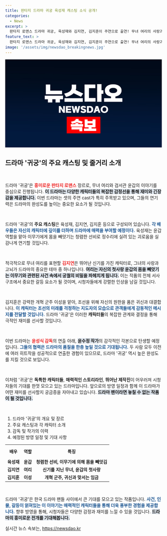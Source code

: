 ```yaml
---
title: 판타지 드라마 귀궁 육성재 캐스팅 소식 공개!
categories:
  - News
excerpt: >
  판타지 로맨스 드라마 귀궁, 육성재와 김지연, 김지훈이 주연으로 출연! 무녀 여리의 사랑과 이무기에 빙의된 검서관 윤갑의 운명적인 만남이 궁궐을 뒤흔든다. 매혹적인 이야기 속으로 빠져들 준비 되셨나요?
feature_text: >
  판타지 로맨스 드라마 귀궁, 육성재와 김지연, 김지훈이 주연으로 출연! 무녀 여리의 사랑과 이무기에 빙의된 검서관 윤갑의 운명적인 만남이 궁궐을 뒤흔든다. 매혹적인 이야기 속으로 빠져들 준비 되셨나요?
image: '/assets/img/newsdao_breakingnews.jpg'
---
```


<p><img src="/assets/img/newsdao_breakingnews.jpg" alt="koreaapp 속보" /></p>

<h2 data-ke-size="size26">드라마 '귀궁'의 주요 캐스팅 및 줄거리 소개</h2>

<p data-ke-size="size16">&nbsp;</p>

<p>드라마 '귀궁'은 <b><span style="color: #ee2323;">흥미로운 판타지 로맨스</span></b> 장르로, 무녀 여리와 검서관 윤갑의 이야기를 중심으로 진행됩니다. <b><span style="background-color: #21538527;">이 드라마는 다양한 캐릭터들의 복잡한 감정선을 통해 재미와 긴장감을 제공합니다.</span></b> 이번 드라마는 셋의 주연 cast가 특히 주목받고 있으며, 그들의 연기력은 드라마의 완성도를 높이는 중요한 요소가 될 것입니다. </p>

<p data-ke-size="size16">&nbsp;</p>

<p>드라마 '귀궁'의 <strong>주요 캐스팅</strong>은 육성재, 김지연, 김지훈 등으로 구성되어 있습니다. <b><span style="color: #1a5490;">각 배우들은 자신의 캐릭터에 깊이를 더하며 드라마에 매력을 부여할 예정이다.</span></b> 육성재는 윤갑 역할을 맡아 이무기에게 몸을 빼앗기는 청렴한 선비로 정수리에 실려 있는 괴로움을 실감나게 연기할 것입니다. </p>

<p data-ke-size="size16">&nbsp;</p>

<p>적극적으로 무녀 여리를 표현할 <b><span style="color: #ee2323;">김지연</span></b>은 뛰어난 신기를 가진 캐릭터로, 그녀의 사랑과 고뇌가 드라마의 중요한 테마 중 하나입니다. <b><span style="background-color: #21538527;">여리는 자신의 첫사랑 윤갑의 몸을 빼앗기는 이무기와 관련된 사건 속에서 궁궐의 비밀을 파헤치게 됩니다.</span></b> 이는 작품의 전체 서사 구조에서 중요한 갈등 요소가 될 것이며, 시청자들에게 강렬한 인상을 남길 것입니다.</p>

<p data-ke-size="size16">&nbsp;</p>

<p>김지훈은 강력한 개혁 군주 이성을 맡아, 조선을 위해 자신의 원한을 품은 귀신과 대결합니다. <b><span style="color: #1a5490;">이 캐릭터는 조선의 미래를 걱정하는 지도자의 모습으로 관객들에게 감동적인 메시지를 전달할 것입니다.</span></b> 드라마 '귀궁'은 이러한 <b>캐릭터들</b>의 복잡한 관계와 결정을 통해 극적인 재미를 선사할 것입니다.</p>

<p data-ke-size="size16">&nbsp;</p>

<p>이번 드라마는 <b><span style="color: #ee2323;">윤성식 감독</span></b>의 연출 아래, <b><span style="background-color: #21538527;">윤수정 작가</span></b>의 감각적인 각본으로 탄생할 예정입니다. <b><span style="color: #1a5490;">그들의 협력은 드라마의 품질을 한층 높일 것으로 기대됩니다.</span></b> 두 사람 모두 이전에 여러 히트작을 성공적으로 연출한 경험이 있으므로, 드라마 '귀궁' 역시 높은 완성도를 지킬 것으로 보입니다.</p>

<p data-ke-size="size16">&nbsp;</p>

<p>이처럼 '귀궁'은 <b>독특한 캐릭터들</b>, <b>매력적인 스토리라인</b>, <b>뛰어난 제작진</b>이 어우러져 시청자들의 기대를 한껏 모으고 있는 드라마입니다. 앞으로의 방영 일정과 함께 이 드라마가 어떤 재미를 선사할지 궁금증을 자아내고 있습니다. <b><span style="background-color: #21538527;">드라마 팬이라면 놓칠 수 없는 작품이 될 것입니다.</span></b> </p>

<p data-ke-size="size16">&nbsp;</p>

<ol>
    <li>드라마 '귀궁'의 개요 및 장르</li>
    <li>주요 캐스팅과 각 캐릭터 소개</li>
    <li>감독 및 작가의 이력</li>
    <li>예정된 방영 일정 및 기대 사항</li>
</ol>

<table style="width: 100%; border-collapse: collapse;">
    <tr>
        <th style="text-align: center; height: 35px;">배우</th>
        <th style="text-align: center; height: 35px;">역할</th>
        <th style="text-align: center; height: 35px;">특징</th>
    </tr>
    <tr>
        <td style="text-align: center; height: 17px;"><b>육성재</b></td>
        <td style="text-align: center; height: 17px;"><b>윤갑</b></td>
        <td style="text-align: center; height: 17px;"><b>청렴한 선비, 이무기에 의해 몸을 빼앗김</b></td>
    </tr>
    <tr>
        <td style="text-align: center; height: 17px;"><b>김지연</b></td>
        <td style="text-align: center; height: 17px;"><b>여리</b></td>
        <td style="text-align: center; height: 17px;"><b>신기를 지닌 무녀, 윤갑의 첫사랑</b></td>
    </tr>
    <tr>
        <td style="text-align: center; height: 17px;"><b>김지훈</b></td>
        <td style="text-align: center; height: 17px;"><b>이성</b></td>
        <td style="text-align: center; height: 17px;"><b>개혁 군주, 귀신과 맞서는 임금</b></td>
    </tr>
</table>

<p data-ke-size="size16">&nbsp;</p>

<p>드라마 '귀궁'은 한국 드라마 팬들 사이에서 큰 기대를 모으고 있는 작품입니다. <b><span style="color: #1a5490;">사건, 인물, 갈등이 얽혀있는 이 이야기는 매력적인 캐릭터들을 통해 더욱 풍부한 경험을 제공합니다.</span></b> 향후 방영을 통해, 시청자들은 다양한 감정과 재미를 느낄 수 있을 것입니다. <b><span style="background-color: #21538527;">드라마의 흥미로운 전개를 기대해봅니다.</span></b></p>
실시간 뉴스 속보는, <a href="https://newsdao.kr" rel="dofollow">https://newsdao.kr</a>


